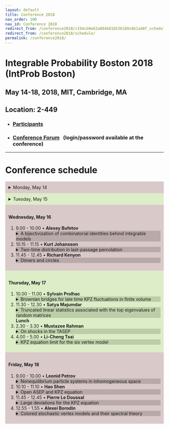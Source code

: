 ```yaml
---
layout: default
title: Conference 2018
nav_order: 100
nav_id: Conference 2018
redirect_from: /conference2018/c194cb0e62a894b81b536189c6b1a48f_schedule/
redirect_from: /conference2018/schedule/
permalink: /conference2018/
---
```


# Integrable Probability Boston 2018 (IntProb Boston)

## May 14-18, 2018, MIT, Cambridge, MA

<h2 class="mb-4">Location: 2-449</h2>

- ### [Participants]({{site.url}}/conference2018/participants/)

- ### [Conference Forum](http://forum.int-prob.org/)  &nbsp; (login/password available at the conference) 

---

<h1 class="mb-5">Conference schedule</h1>

<div style="background-color:#d9c9c9;padding:10px" class="mb-3">
<details><summary class="h4">Monday, May 14</summary>

<ol>
<li>09.55 - 10.00 &bull; <strong>Opening remarks</strong> 
  </li>
  <li>10.00 - 11.00 &bull; <strong>Jeremy Quastel</strong> 
  <details style="background-color:#b9a9a9">
  <summary>TASEP and the KPZ fixed point</summary>
  <div style="background-color:#d9c9c9; padding:10px">TBA</div>
  </details>
  </li>
  <li>11.30 - 12.30 &bull; <strong>Patrik Ferrari</strong> 
  <details style="background-color:#b9a9a9">
  <summary>On the time-time correlations close to the characteristic line</summary>
    <div style="background-color:#d9c9c9; padding:10px">We consider the time correlations for KPZ growth models in 1+1
dimensions and focus at the covariance of the time-time process for two
space-time point close to the a characteristic line. We prove results claimed
in arXiv:1602.0048 and extend them in a neighborhood of the
characteristic line. We provide rigorous bounds on second order corrections
when observation times are close (or far) from each other. Jointly with A.
Occelli.</div>
  </details>
  <div class="mb-2 mt-2" style="font-weight:bold">Lunch</div></li>
  
  <li>2.30 - 3.30  &bull;  <strong>Atsuo Kuniba</strong>
  <details style="background-color:#b9a9a9">
  <summary>Aspects of stationary states in multispecies exclusion and zero range
processes</summary>
<div style="background-color:#d9c9c9; padding:10px">I shall survey combinatorial aspects of stationary states of the
n-species totally asymmetric simple exclusion process (n-TASEP) and an
n-species totally asymmetric zero range process (n-TAZRP) on L-site
periodic chain. The topic will encompass matrix product formulas of
quantum R matrices from tetrahedron equation, combinatorial R in crystal
theory (theory of quantum groups at q=0), formulation of the Ferrai-Martin
type algorithm and n-line processes by crystals, 3D interpretation of
stationary probabilities, etc. n-TAZRP and n-TASEP turn out to be sister
models associated with the symmetric and the antisymmetric tensor
representations of U_q(\hat{sl}_L) and admit parallel description. (Joint
work with M. Okado and S. Maruyama)</div>
  </details>
  </li>
  <li>4.00 - 5.00  &bull;  <strong>Guillaume Barraquand</strong>
  <details style="background-color:#b9a9a9">
  <summary>Macdonald processes and KPZ equation in a half space</summary>
  <div style="background-color:#d9c9c9; padding:10px">
  Macdonald processes are a powerful tool to study exactly solvable
models in the KPZ universality class, such as directed polymers or
ASEP and, as a limit, the KPZ equation. Most available results
about these models are in a full space, for instance the KPZ
equation on the real line R. This talk is about integrable versions
of these models in a half-space and the KPZ equation on the half
line R_+. We will explain why a half space variant of Macdonald
processes seem to be the appropriate tool to study these half space
models and probe the effect of boudaries in KPZ growth. Joint work
with Alexei Borodin, Ivan Corwin and Michael Wheeler.  
  </div>
  </details>
  </li>
</ol>
</details>
</div>

<div style="background-color:#DCEDC8;padding:10px"  class="mb-3">
<details><summary class="h4">Tuesday, May 15</summary>

<ol>
  <li>10.00 - 11.00  &bull; <strong>Jeffrey Kuan</strong>
  <details style="background-color:#bccea8">
  <summary>Algebraic constructions of Markov duality functions</summary>
  <div style="background-color:#DCEDC8; padding:10px">Markov duality in spin chains and exclusion processes has found a
wide variety of applications throughout probability theory. We review the
duality of the asymmetric simple exclusion process (ASEP) and its
underlying algebraic symmetry. We then explain how the algebraic
structure leads to a wide generalization of models with duality, such as
higher spin exclusion processes, zero range processes, stochastic vertex
models, and their multi-species analogues.
</div>
  </details>
  </li>
  <li>11.30 - 12.30 &bull; <strong>Fabio Toninelli</strong> 
  <details style="background-color:#bccea8">
  <summary>A (2+1)-dimensional Anisotropic KPZ growth model with a
rigid phase (joint work with S. Chhita, <a href="https://arxiv.org/abs/1802.05493">arXiv:1802.05493</a>)</summary>
  <div style="background-color:#DCEDC8; padding:10px">
  I will discuss 2+1 dimensional growth models in the Anisotropic KPZ
(AKPZ) class and recall the relation, predicted by Wolf, between
the Hessian of the speed of growth (as a function of the slope) and
the critical exponents of height correlations in space and time. In
particular, I will focus on an AKPZ model where, for a specific
slope, the stationary state is "rigid" (O(1) fluctuations uniformly
in space and time). The speed of growth turns out to be singular at
the rigid slope (its second derivatives diverge). The growth
process is defined via the shuffling algorithm for domino-tilings
with two-periodic edge weights.
  </div>
  </details>
</li>
<div class="mb-2 mt-2" style="font-weight:bold">Lunch</div>
  <li>2.30 - 3.30 &bull; <strong>Zhipeng Liu</strong>
  <details style="background-color:#bccea8">
  <summary>Multi-point distribution of periodic TASEP with general initial
condition</summary>
  <div style="background-color:#DCEDC8; padding:10px">
  In this talk, we will discuss our recent progress
on the multi-time and multi-location distribution of periodic
TASEP. For a general initial condition, we evaluate this
distribution explicitly in terms of a multiple integral involving a
Fredholm determinant. With some assumptions on the initial
condition, we are able to compute the large time limit in the
so-called relaxation time scale. This is joint with Jinho Baik.
  </div>
  </details>
  </li>
  <li>4.00 - 5.00 &bull;  <strong>Vadim Gorin</strong>
  <details style="background-color:#bccea8">
  <summary>Telegraph equation from the six-vertex model</summary>
  <div style="background-color:#DCEDC8; padding:10px">
I will explain how a second order hyperbolic PDE, known as the telegraph
equation, arises in the asymptotic of the height function of the six-vertex
model. Homogeneous equation describes the limit shape in the system,
and its stochastic inhomogeneous version governs the fluctuations.
  </div>
  </details>
  </li>
</ol>
</details>
</div>

<div style="background-color:#d9c9c9;padding:10px"  class="mb-3">
<h4 id="wednesday-may-16">Wednesday, May 16</h4>

<ol>
  <li>9.00 - 10.00   &bull;  <strong>Alexey Bufetov</strong>
  <details style="background-color:#b9a9a9">
  <summary>A bijectivization of combinatorial identities behind integrable models</summary>
  <div style="background-color:#d9c9c9; padding:10px">Abstract: An integrability of many stochastic models is related to the existence of non-trivial combinatorial identities behind them. Two sources of such connections are Cauchy identities in models coming from Macdonald processes, and the Yang-Baxter equation in vertex models of statistical mechanics. I will discuss an idea of bijectivization (or coupling) of these identities.

Based on joint works with K. Matveev and L. Petrov.</div>
  </details>
  </li>
  <li>10.15 - 11.15  &bull; <strong>Kurt Johansson</strong>
  <details style="background-color:#b9a9a9">
  <summary>Two-time distribution in last-passage percolation</summary>
  <div style="background-color:#d9c9c9; padding:10px">I will discuss a new approach to computing the two-time distribution in last-passage
percolation with geometric weights. This can be interpreted as the correlations of the height
function at a spatial point at two different times in the equivalent interpretation as a discrete
polynuclear growth model. The new approach is rather close to standard random matrix theory
(or determinantal point process) computations. I will give some background and also present
some aspects of the computations involved.
</div>
  </details>
  </li>
  <li>11.45 - 12.45  &bull; <strong>Richard Kenyon</strong>
  <details style="background-color:#b9a9a9">
  <summary>Dimers and circles</summary>
  <div style="background-color:#d9c9c9; padding:10px">A circle pattern is an embedding of a planar graph in which the faces have circumscribed circles.
We discuss relations between circle patterns for bipartite graphs and the dimer model, and in particular how local moves
in the bipartite graph (cluster mutations) are related to Miquel moves for circle patterns.
This is joint with Wei Yeung Lam (Brown).</div>
  </details>
  </li>
</ol>
</div>

<div style="background-color:#DCEDC8;padding:10px"  class="mb-3">
<h4 id="thursday-may-17">Thursday, May 17</h4>

<ol>
  <li>10.00 - 11.00 &bull; <strong>Sylvain Prolhac</strong>
  <details style="background-color:#bccea8">
  <summary>Brownian bridges for late time KPZ fluctuations in finite volume</summary>
  <div style="background-color:#DCEDC8; padding:10px">
  Late time height fluctuations at the KPZ fixed point in finite
volume can be expressed for arbitrary initial condition in terms of
a deformation of the stationary eigenvector of TASEP, for which a
matrix product solution is known. With periodic boundaries, a
simpler reformulation of this matrix product representation allows
to express the generating function of the height at late time in
terms of conditional probabilities of non-intersecting Brownian
bridges with exponentially distributed distances between the
endpoints. Comparison with earlier exact Bethe ansatz asympotics
leads to explicit expressions involving half-integer polylogarithms
for specific initial conditions. Joint work with Kirone Mallick.
  </div>
  </details></li>
  <li>11.30 - 12.30 &bull; <strong>Satya Majumdar</strong>
  <details style="background-color:#bccea8">
  <summary>Truncated linear statistics associated with the top eigenvalues of random
matrices</summary>
  <div style="background-color:#DCEDC8; padding:10px">
  Given an invariant random matrix ensemble with a joint distribution of
eigenvalues $P(\lambda_1,\lambda_2,\ldots,\lambda_N)$, we study the
distribution of a truncated linear statistics (TLS): 
$\tilde{L}=\sum_{n=1}^K f(\lambda_n)$ associated with the top $K$ ordered
eigenvalues $\lambda_1>\lambda_2\ldots>\lambda_N$. Motivated by the
statistical physics of fluctuating non-intersecting Brownian interfaces on a
solid substrate, we focus on the Laguerre ensemble with
$f(\lambda)=\sqrt{\lambda}$. Using a Coulomb gas method, we derive
the distribution of $\tilde{L}$ in the limit when $K\to \infty$, $N\to
\infty$ but with the fraction $0< \kappa= K/N<1$ fixed. We show that the
constraint that $\tilde{L}= \sum_{n=1}^K f(\lambda_n)$ is fixed,
    leads to an <i>infinite</i> order phase transition in the underlying Coulomb
gas. This transition corresponds to a change in the optimal charge density
in the Coulomb gas, from a density supported on two disjoint intervals (for
large $\tilde{L}$) to a density on a single interval (for small
$\tilde{L}$). In the small $\tilde{L}$ phase, the density has a
logaritmic divergence inside the bulk. Assuming that $f(\lambda)$ is
monotonous, we show that these features arise for any random matrix
ensemble and any TLS $f(\lambda)$, which makes our results robust and
universal.
  </div>
  </details>
</li>
<div class="mb-2 mt-2" style="font-weight:bold">Lunch</div>
  <li>2.30 - 3.30 &bull;  <strong>Mustazee Rahman</strong>
  <details style="background-color:#bccea8">
  <summary>On shocks in the TASEP</summary>
  <div style="background-color:#DCEDC8; padding:10px">
 Abstract: The TASEP, moving rightward, runs into
traffic jams when the initial particle density to the left of the origin is
smaller than the density to the right. The density function satisfies Burgers'
equation and traffic jams correspond to its shocks. I will describe work with
Jeremy Quastel on a specialization of the TASEP, where we identify joint
fluctuations of particles at the shock by using determinantal formulae for
correlation functions of TASEP and its KPZ scaling limit. The limit process is
expressed in terms of GOE Tracy-Widom laws.
</div>
  </details>
  </li>
  <li>4.00 - 5.00 &bull; <strong>Li-Cheng Tsai</strong>
  <details style="background-color:#bccea8">
  <summary>KPZ equation limit for the six vertex model</summary>
  <div style="background-color:#DCEDC8; padding:10px">The Six Vertex (6V) model, initially introduced as a
model for ice, is an integrable model for tiling in two dimensions.
In this talk we consider symmetric and stochastic 6V models, and
show that, under certain scaling into the ferroelectric/disordered
phase critical point, fluctuations described by the
Kardar--Parisi--Zhang (KPZ) equation arises.
<br>
Our approach utilizes the one- and two-point Markov duality enjoyed
by the stochastic 6V model. One-point duality gives the (so-called)
microscopic Hopf--Cole transform, and thereby exposes the
connection to KPZ equation. On the other hand, two-point duality
provides exact, analyzable formulas that help to establish certain
self-averaging, which is the key step in the proof given the
aforementioned transform.
<br>
Joint work with Ivan Corwin, Promit Ghosal, and Hao Shen</div>
  </details>
  </li>
</ol>
</div>

<div style="background-color:#d9c9c9;padding:10px"  class="mb-3">
<h4 id="friday-may-18">Friday, May 18</h4>

<ol>
  <li>9.00 - 10.00 &bull; <strong>Leonid Petrov</strong>
  <details style="background-color:#b9a9a9">
  <summary>Nonequilibrium particle systems in inhomogeneous space</summary>
  <div style="background-color:#d9c9c9; padding:10px">
  I will discuss stochastic interacting particle systems in the KPZ universality
class evolving in one-dimensional inhomogeneous space. The
inhomogeneity means that the speed of a particle depends on its location. I
will focus on integrable examples of such systems, i.e., for which certain
observables can be written in exact form suitable for asymptotic analysis.
Examples include a continuous-space version of TASEP (totally asymmetric
simple exclusion process), and the pushTASEP (=long-range TASEP). For
integrable systems, density limit shapes can be described in an explicit
way. We also obtain asymptotics of fluctuations, in particular, around slow
bonds and infinite traffic jams caused by slowdowns.
  </div>
  </details>
  </li>
  <li>10.10 - 11.10  &bull; 
  <strong>Hao Shen</strong>
  <details style="background-color:#b9a9a9">
  <summary>Open ASEP and KPZ equation</summary>
  <div style="background-color:#d9c9c9; padding:10px">
  We consider the asymmetric simple exclusion process on the half line and on a bounded interval with sources and sinks, which is called Open ASEP. In the full line, Bertini and Giacomin (1997) proved convergence under weakly asymmetric scaling of the height function to the solution of the KPZ equation on the line. We show that under weakly asymmetric scaling of the sources and sinks as well, the half line height function converges to the KPZ equation on the positive real line with Neumann boundary condition at zero; and the bounded interval height function converges to the KPZ equation on the unit interval with Neumann boundary conditions on both sides. This result demonstrates how the KPZ equation arises at the triple critical point (maximal current / high density / low density) of Open ASEP.  Our result is proved by applying microscopic Hopf-Cole transform. Joint work with Ivan Corwin.
  </div>
  </details>
  </li>
  <li>11.45 - 12.45 &bull; 
  <strong>Pierre Le Doussal</strong>
  <details style="background-color:#b9a9a9">
  <summary>Large deviations for the KPZ equation</summary>
  <div style="background-color:#d9c9c9; padding:10px">
  We describe recent results on the large deviations for the KPZ height
  both at late time and at short time.
  Using exact solutions the rate function at large time is obtained from 
  a Coulomb gas calculation. The rate function at short time is 
  also obtained for various initial conditions. The results are compared
  to high precision numerics on the directed polymer. Relations
  with results from the weak noise theory are also discussed. 

  collaboration with Alexandre Krajenbrink, as well as 
  (i) A. Hartmann, S. Majumdar, G. Schehr, A. Rosso, 
  and (ii) I. Corwin, P. Ghosal, L-C Tsai. 
  </div>
  </details>
  </li>
  <li>12.55 - 1.55 &bull; 
  <strong>Alexei Borodin</strong>
  <details style="background-color:#b9a9a9">
  <summary>Colored stochastic vertex models and their spectral theory</summary>
  <div style="background-color:#d9c9c9; padding:10px">
  TBA
  </div>
  </details>
  </li>
</ol>
</div>
